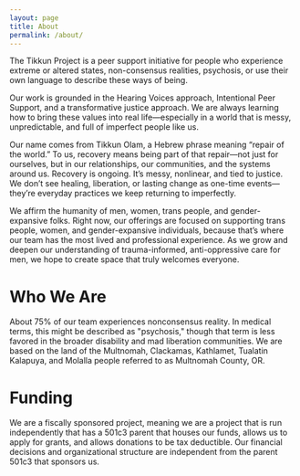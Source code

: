 ```yaml
---
layout: page
title: About
permalink: /about/
---
```


The Tikkun Project is a peer support initiative for people who experience extreme or altered states, non-consensus realities, psychosis, or use their own language to describe these ways of being.

Our work is grounded in the Hearing Voices approach, Intentional Peer Support, and a transformative justice approach. We are always learning how to bring these values into real life—especially in a world that is messy, unpredictable, and full of imperfect people like us.

Our name comes from Tikkun Olam, a Hebrew phrase meaning “repair of the world.” To us, recovery means being part of that repair—not just for ourselves, but in our relationships, our communities, and the systems around us. Recovery is ongoing. It’s messy, nonlinear, and tied to justice. We don’t see healing, liberation, or lasting change as one-time events—they’re everyday practices we keep returning to imperfectly.

We affirm the humanity of men, women, trans people, and gender-expansive folks. Right now, our offerings are focused on supporting trans people, women, and gender-expansive individuals, because that’s where our team has the most lived and professional experience. As we grow and deepen our understanding of trauma-informed, anti-oppressive care for men, we hope to create space that truly welcomes everyone.

<div class="post-header">
	<h1 class="post-title">Who We Are</h1>
</div>
<div class="post-content">
	About 75% of our team experiences nonconsensus reality. In medical terms, this might be described as "psychosis," though that term is less favored in the broader disability and mad liberation communities. We are based on the land of the Multnomah, Clackamas, Kathlamet, Tualatin Kalapuya, and Molalla people referred to as Multnomah County, OR.
</div>

<div class="post-header">
	<h1 class="post-title">Funding</h1>
</div>
<div class="post-content">
	We are a fiscally sponsored project, meaning we are a project that is run independently that has a 501c3 parent that houses our funds, allows us to apply for grants, and allows donations to be tax deductible. Our financial decisions and organizational structure are independent from the parent 501c3 that sponsors us.
<!-- 	<p>We are proudly fiscally sponsored* by AWN (Autistic Women & Nonbinary Network). If you would like to support our work, you can make a one-time or monthly contribution through our donation page. Thank you for your generosity!</p>

	<p><sub>*Note: "Fiscally sponsored" means AWN provides us with their 501c3 status in order for us to apply for grants as well as ensure donations are tax deductible. The Tikkun Line's and AWN's budgets are not related whatsoever.</sub></p>
 -->